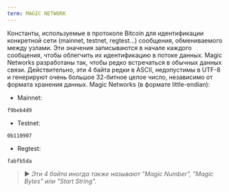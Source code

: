 ```yaml
---
term: MAGIC NETWORK
---
```


Константы, используемые в протоколе Bitcoin для идентификации конкретной сети (mainnet, testnet, regtest...) сообщения, обмениваемого между узлами. Эти значения записываются в начале каждого сообщения, чтобы облегчить их идентификацию в потоке данных. Magic Networks разработаны так, чтобы редко встречаться в обычных данных связи. Действительно, эти 4 байта редки в ASCII, недопустимы в UTF-8 и генерируют очень большое 32-битное целое число, независимо от формата хранения данных. Magic Networks (в формате little-endian):
* Mainnet:

```text
f9beb4d9
```

* Testnet:

```text
0b110907
```

* Regtest:

```text
fabfb5da
```

> ► *Эти 4 байта иногда также называют "Magic Number", "Magic Bytes" или "Start String".*